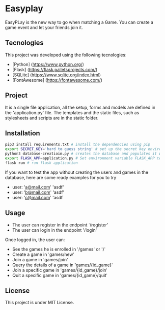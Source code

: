 # Easyplay

EasyPLay is the new way to go when matching a Game. You can create a game event and let your friends join it.

## Tecnologies
This project was developed using the following tecnologies:

- [Python] (https://www.python.org/)
- [Flask] (https://flask.palletsprojects.com/)
- [SQLite] (https://www.sqlite.org/index.html)
- [FontAwesome] (https://fontawesome.com/)

## Project

It is a single file application, all the setup, forms and models are defined in the 'application.py' file. The templates and the static files, such as stylesheets and scripts are in the static folder.

## Installation

```bash
pip3 install requirements.txt # install the dependencies using pip
export SECRET_KEY='hard to guess string' # set up the secret key environment variable
python3 database-creatioin.py # creates the database and populates it with examples
export FLASK_APP=application.py # Set environment variable FLASK_APP to be the application.py file
flask run # run flask application
```

If you want to test the app without creating the users and games in the database, here are some ready examples for you to try
- user: 'a@mail.com' 'asdf'
- user: 'b@mail.com' 'asdf'
- user: 'c@mail.com' 'asdf

## Usage

- The user can register in the endpoint '/register'
- The user can login in the endpoint '/login'

Once logged in, the user can:

- See the games he is enrolled in '/games' or '/'
- Create a game in 'games/new'
- Join a game in 'games/join'
- Query the details of a game in 'games/{id_game}'
- Join a specific game in 'games/{id_game}/join'
- Quit a specific game in 'games/{id_game}/quit'

## License

This project is under MIT License.